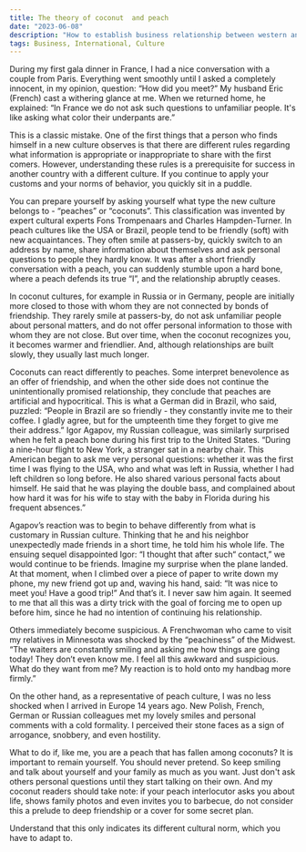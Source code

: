 ```yaml
---
title: The theory of coconut  and peach
date: "2023-06-08"
description: "How to establish business relationship between western and eastern worlds with a manner"
tags: Business, International, Culture
---
```


During my first gala dinner in France, I had a nice conversation with a couple from Paris. Everything went smoothly until I asked a completely innocent, in my opinion, question: “How did you meet?” My husband Eric (French) cast a withering glance at me. When we returned home, he explained: “In France we do not ask such questions to unfamiliar people. It's like asking what color their underpants are.”

This is a classic mistake. One of the first things that a person who finds himself in a new culture observes is that there are different rules regarding what information is appropriate or inappropriate to share with the first comers. However, understanding these rules is a prerequisite for success in another country with a different culture. If you continue to apply your customs and your norms of behavior, you quickly sit in a puddle.

You can prepare yourself by asking yourself what type the new culture belongs to - “peaches” or “coconuts”. This classification was invented by expert cultural experts Fons Trompenaars and Charles Hampden-Turner. In peach cultures like the USA or Brazil, people tend to be friendly (soft) with new acquaintances. They often smile at passers-by, quickly switch to an address by name, share information about themselves and ask personal questions to people they hardly know. It was after a short friendly conversation with a peach, you can suddenly stumble upon a hard bone, where a peach defends its true “I”, and the relationship abruptly ceases.

In coconut cultures, for example in Russia or in Germany, people are initially more closed to those with whom they are not connected by bonds of friendship. They rarely smile at passers-by, do not ask unfamiliar people about personal matters, and do not offer personal information to those with whom they are not close. But over time, when the coconut recognizes you, it becomes warmer and friendlier. And, although relationships are built slowly, they usually last much longer.

Coconuts can react differently to peaches. Some interpret benevolence as an offer of friendship, and when the other side does not continue the unintentionally promised relationship, they conclude that peaches are artificial and hypocritical. This is what a German did in Brazil, who said, puzzled: “People in Brazil are so friendly - they constantly invite me to their coffee. I gladly agree, but for the umpteenth time they forget to give me their address.” Igor Agapov, my Russian colleague, was similarly surprised when he felt a peach bone during his first trip to the United States. “During a nine-hour flight to New York, a stranger sat in a nearby chair. This American began to ask me very personal questions: whether it was the first time I was flying to the USA, who and what was left in Russia, whether I had left children so long before. He also shared various personal facts about himself. He said that he was playing the double bass, and complained about how hard it was for his wife to stay with the baby in Florida during his frequent absences.”

Agapov’s reaction was to begin to behave differently from what is customary in Russian culture. Thinking that he and his neighbor unexpectedly made friends in a short time, he told him his whole life. The ensuing sequel disappointed Igor: “I thought that after such“ contact,” we would continue to be friends. Imagine my surprise when the plane landed. At that moment, when I climbed over a piece of paper to write down my phone, my new friend got up and, waving his hand, said: “It was nice to meet you! Have a good trip!” And that’s it. I never saw him again. It seemed to me that all this was a dirty trick with the goal of forcing me to open up before him, since he had no intention of continuing his relationship.

Others immediately become suspicious. A Frenchwoman who came to visit my relatives in Minnesota was shocked by the “peachiness” of the Midwest. “The waiters are constantly smiling and asking me how things are going today! They don’t even know me. I feel all this awkward and suspicious. What do they want from me? My reaction is to hold onto my handbag more firmly.”

On the other hand, as a representative of peach culture, I was no less shocked when I arrived in Europe 14 years ago. New Polish, French, German or Russian colleagues met my lovely smiles and personal comments with a cold formality. I perceived their stone faces as a sign of arrogance, snobbery, and even hostility.

What to do if, like me, you are a peach that has fallen among coconuts? It is important to remain yourself. You should never pretend. So keep smiling and talk about yourself and your family as much as you want. Just don't ask others personal questions until they start talking on their own. And my coconut readers should take note: if your peach interlocutor asks you about life, shows family photos and even invites you to barbecue, do not consider this a prelude to deep friendship or a cover for some secret plan.

Understand that this only indicates its different cultural norm, which you have to adapt to.
